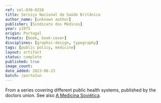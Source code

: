 ```yaml
---
ref: sol-030-0258
title: Serviço Nacional de Saúde Britânico
author_name: [unknown author]
publisher: [Sindicato dos Médicos]
year: y1975
origin: Portugal
formats: [book, book-cover]
disciplines: [graphic-design, typography]
tags: [public policy, medicine]
layout: artifact
status: complete
published: true
image_count:
date_added: 2023-06-23
batch: /portoJun
---
```


From a series covering different public health systems, published by the doctors union. See also <a class="text cat-link artifact" href="/artifacts/medicina-sovietica/">A Medicina Soviética</a>.
